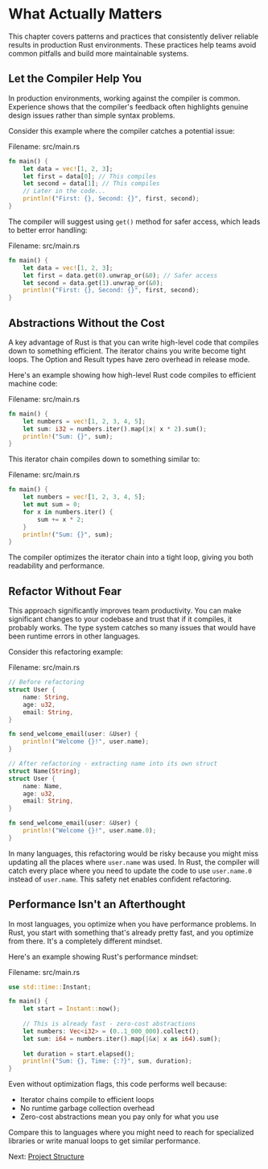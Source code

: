 # What Actually Matters

This chapter covers patterns and practices that consistently deliver reliable results in production Rust environments. These practices help teams avoid common pitfalls and build more maintainable systems.

## Let the Compiler Help You

In production environments, working against the compiler is common. Experience shows that the compiler's feedback often highlights genuine design issues rather than simple syntax problems.

Consider this example where the compiler catches a potential issue:

Filename: src/main.rs
```rust
fn main() {
    let data = vec![1, 2, 3];
    let first = data[0]; // This compiles
    let second = data[1]; // This compiles
    // Later in the code...
    println!("First: {}, Second: {}", first, second);
}
```

The compiler will suggest using `get()` method for safer access, which leads to better error handling:

Filename: src/main.rs
```rust
fn main() {
    let data = vec![1, 2, 3];
    let first = data.get(0).unwrap_or(&0); // Safer access
    let second = data.get(1).unwrap_or(&0);
    println!("First: {}, Second: {}", first, second);
}
```

## Abstractions Without the Cost

A key advantage of Rust is that you can write high-level code that compiles down to something efficient. The iterator chains you write become tight loops. The Option and Result types have zero overhead in release mode.

Here's an example showing how high-level Rust code compiles to efficient machine code:

Filename: src/main.rs
```rust
fn main() {
    let numbers = vec![1, 2, 3, 4, 5];
    let sum: i32 = numbers.iter().map(|x| x * 2).sum();
    println!("Sum: {}", sum);
}
```

This iterator chain compiles down to something similar to:

Filename: src/main.rs
```rust
fn main() {
    let numbers = vec![1, 2, 3, 4, 5];
    let mut sum = 0;
    for x in numbers.iter() {
        sum += x * 2;
    }
    println!("Sum: {}", sum);
}
```

The compiler optimizes the iterator chain into a tight loop, giving you both readability and performance.

## Refactor Without Fear

This approach significantly improves team productivity. You can make significant changes to your codebase and trust that if it compiles, it probably works. The type system catches so many issues that would have been runtime errors in other languages.

Consider this refactoring example:

Filename: src/main.rs
```rust
// Before refactoring
struct User {
    name: String,
    age: u32,
    email: String,
}

fn send_welcome_email(user: &User) {
    println!("Welcome {}!", user.name);
}

// After refactoring - extracting name into its own struct
struct Name(String);
struct User {
    name: Name,
    age: u32,
    email: String,
}

fn send_welcome_email(user: &User) {
    println!("Welcome {}!", user.name.0);
}
```

In many languages, this refactoring would be risky because you might miss updating all the places where `user.name` was used. In Rust, the compiler will catch every place where you need to update the code to use `user.name.0` instead of `user.name`. This safety net enables confident refactoring.

## Performance Isn't an Afterthought

In most languages, you optimize when you have performance problems. In Rust, you start with something that's already pretty fast, and you optimize from there. It's a completely different mindset.

Here's an example showing Rust's performance mindset:

Filename: src/main.rs
```rust
use std::time::Instant;

fn main() {
    let start = Instant::now();
    
    // This is already fast - zero-cost abstractions
    let numbers: Vec<i32> = (0..1_000_000).collect();
    let sum: i64 = numbers.iter().map(|&x| x as i64).sum();
    
    let duration = start.elapsed();
    println!("Sum: {}, Time: {:?}", sum, duration);
}
```

Even without optimization flags, this code performs well because:
- Iterator chains compile to efficient loops
- No runtime garbage collection overhead
- Zero-cost abstractions mean you pay only for what you use

Compare this to languages where you might need to reach for specialized libraries or write manual loops to get similar performance.

Next: [Project Structure](./rust-practices-02-project-structure.md)